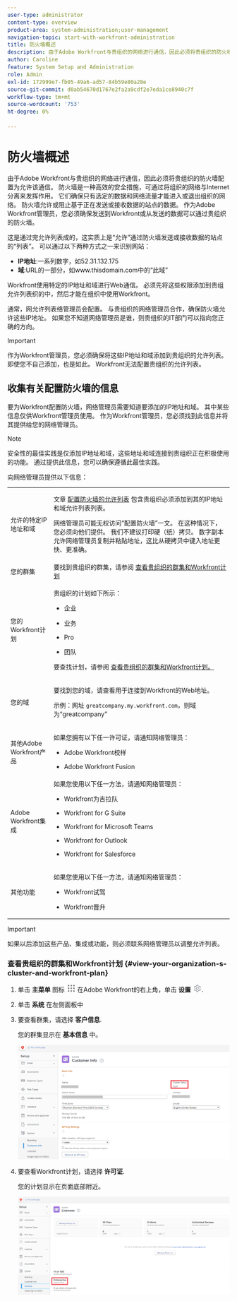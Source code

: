 ```yaml
---
user-type: administrator
content-type: overview
product-area: system-administration;user-management
navigation-topic: start-with-workfront-administration
title: 防火墙概述
description: 由于Adobe Workfront与贵组织的网络进行通信，因此必须将贵组织的防火墙配置为允许该通信。 防火墙是一种高效的安全措施，可通过将组织的网络与Internet分离来发挥作用。 它们确保只有选定的数据和网络流量才能进入或退出组织的网络。 防火墙允许或阻止基于正在发送或接收数据的站点的数据。 作为Adobe Workfront管理员，您必须确保发送到Workfront或从发送的数据可以通过贵组织的防火墙。
author: Caroline
feature: System Setup and Administration
role: Admin
exl-id: 172999e7-fb05-49a6-ad57-84b59e80a28e
source-git-commit: d0ab54670d1767e2fa2a9cdf2e7eda1ce8940c7f
workflow-type: tm+mt
source-wordcount: '753'
ht-degree: 0%

---
```


# 防火墙概述

由于Adobe Workfront与贵组织的网络进行通信，因此必须将贵组织的防火墙配置为允许该通信。 防火墙是一种高效的安全措施，可通过将组织的网络与Internet分离来发挥作用。 它们确保只有选定的数据和网络流量才能进入或退出组织的网络。 防火墙允许或阻止基于正在发送或接收数据的站点的数据。 作为Adobe Workfront管理员，您必须确保发送到Workfront或从发送的数据可以通过贵组织的防火墙。

这是通过完允许列表成的，这实质上是“允许”通过防火墙发送或接收数据的站点的“列表”。 可以通过以下两种方式之一来识别网站：

* **IP地址**:一系列数字，如52.31.132.175
* **域**:URL的一部分，如www.thisdomain.com中的“此域”

Workfront使用特定的IP地址和域进行Web通信。 必须先将这些权限添加到贵组允许列表织的中，然后才能在组织中使用Workfront。

通常，网允许列表络管理员会配置。 与贵组织的网络管理员合作，确保防火墙允许这些IP地址。 如果您不知道网络管理员是谁，则贵组织的IT部门可以指向您正确的方向。

>[!IMPORTANT]
>
>作为Workfront管理员，您必须确保将这些IP地址和域添加到贵组织的允许列表。 即使您不自己添加，也是如此。 Workfront无法配置贵组织的允许列表。

## 收集有关配置防火墙的信息

要为Workfront配置防火墙，网络管理员需要知道要添加的IP地址和域。 其中某些信息仅供Workfront管理员使用。 作为Workfront管理员，您必须找到此信息并将其提供给您的网络管理员。

>[!NOTE]
>
>安全性的最佳实践是仅添加IP地址和域，这些地址和域连接到贵组织正在积极使用的功能。 通过提供此信息，您可以确保遵循此最佳实践。

向网络管理员提供以下信息：

<table style="table-layout:auto"> 
 <col> 
 <col> 
 <tbody> 
  <tr> 
   <td role="rowheader">允许的特定IP地址和域</td> 
   <td> <p>文章 <a href="../../administration-and-setup/get-started-wf-administration/configure-your-firewall.md" class="MCXref xref">配置防火墙的允许列表</a> 包含贵组织必须添加到其的IP地址和域允许列表列表。 </p> <p>网络管理员可能无权访问“配置防火墙”一文。 在这种情况下，您必须向他们提供。 我们不建议打印硬（纸）拷贝。 数字副本允许网络管理员复制并粘贴地址，这比从硬拷贝中键入地址更快、更准确。</p> </td> 
  </tr> 
  <tr> 
   <td role="rowheader">您的群集</td> 
   <td>要找到贵组织的群集，请参阅 <a href="#view-your-organization-s-cluster-and-workfront-plan" class="MCXref xref">查看贵组织的群集和Workfront计划</a></td> 
  </tr> 
  <tr> 
   <td role="rowheader">您的Workfront计划</td> 
   <td> <p>贵组织的计划如下所示：</p> 
    <ul> 
     <li> <p>企业 </p> </li> 
     <li> <p>业务 </p> </li> 
     <li> <p>Pro </p> </li> 
     <li> <p>团队 </p> </li> 
    </ul> <p>要查找计划，请参阅 <a href="#view-your-organization-s-cluster-and-workfront-plan" class="MCXref xref">查看贵组织的群集和Workfront计划。</a></p> </td> 
  </tr> 
  <tr> 
   <td role="rowheader">您的域</td> 
   <td> <p>要找到您的域，请查看用于连接到Workfront的Web地址。</p> <p>示例：网址 <code>greatcompany.my.workfront.com</code>，则域为“greatcompany”</p> </td> 
  </tr> 
  <tr> 
   <td role="rowheader">其他Adobe Workfront产品</td> 
   <td> <p>如果您拥有以下任一许可证，请通知网络管理员：</p> 
    <ul> 
     <li> <p>Adobe Workfront校样</p> </li> 
     <li> <p>Adobe Workfront Fusion </p> </li> 
    </ul> </td> 
  </tr> 
  <tr> 
   <td role="rowheader">Adobe Workfront集成</td> 
   <td>如果您使用以下任一方法，请通知网络管理员：
    <ul>
     <li><p><p>Workfront为吉拉队</p></p></li>
     <li><p>Workfront for G Suite</p></li>
     <li><p>Workfront for Microsoft Teams</p></li>
     <li><p>Workfront for Outlook</p></li>
     <li><p>Workfront for Salesforce</p></li>
    </ul></td> 
  </tr> 
  <tr> 
   <td role="rowheader">其他功能</td> 
   <td> <p>如果您使用以下任一方法，请通知网络管理员：</p> 
    <ul> 
     <li> <p>Workfront试驾</p> </li> 
     <li> <p>Workfront晋升</p> </li> 
    </ul> </td> 
  </tr> 
 </tbody> 
</table>

>[!IMPORTANT]
>
>如果以后添加这些产品、集成或功能，则必须联系网络管理员以调整允许列表。

### 查看贵组织的群集和Workfront计划 {#view-your-organization-s-cluster-and-workfront-plan}

1. 单击 **主菜单** 图标 ![](assets/main-menu-icon.png) 在Adobe Workfront的右上角，单击 **设置** ![](assets/gear-icon-settings.png).

1. 单击 **系统** 在左侧面板中
1. 要查看群集，请选择 **客户信息**.

   您的群集显示在 **基本信息** 中。

   ![](assets/locate-cluster.png)

1. 要查看Workfront计划，请选择 **许可证**.

   您的计划显示在页面底部附近。

   ![](assets/locate-plan.png)
